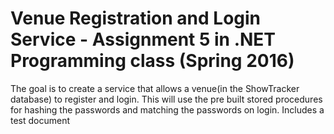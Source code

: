 # Venue Registration and Login Service - Assignment 5 in .NET Programming class (Spring 2016)

<p>The goal is to create a service that allows a venue(in the ShowTracker database) to register and login. This will use the pre built stored procedures for hashing the passwords and matching the passwords on login. Includes a test document</p>
